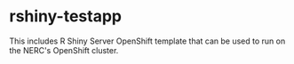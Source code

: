 # rshiny-testapp
This includes R Shiny Server OpenShift template that can be used to run on the NERC's OpenShift cluster.

